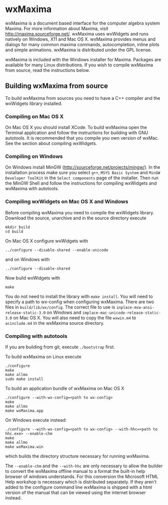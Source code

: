 wxMaxima
========

wxMaxima is a document based interface for the computer algebra system
Maxima.  For more information about Maxima, visit
http://maxima.sourceforge.net/.  wxMaxima uses wxWidgets and runs
natively on Windows, X11 and Mac OS X.  wxMaxima provides menus and
dialogs for many common maxima commands, autocompletion, inline plots
and simple animations. wxMaxima is distributed under the GPL license.

wxMaxima is included with the Windows installer for Maxima. Packages
are available for many Linux distributions. If you wish to compile
wxMaxima from source, read the instructions below.


Building wxMaxima from source
-----------------------------

To build wxMaxima from sources you need to have a C++ compiler and the
wxWidgets library installed.


### Compiling on Mac OS X

On Mac OS X you should install XCode. To build wxMaxima open the
Terminal application and follow the instructions for building with GNU
autotools.  It is recommended that you compile you own version of
wxMac. See the section about compiling wxWidgets.


### Compiling on Windows

On Windows install MinGW (http://sourceforge.net/projects/mingw/). In
the installation process make sure you select `g++`, `MSYS Basic
System` and `MinGW Developer ToolKit` in the `Select components` page
of the installer.  Then run the MinGW Shell and follow the
instructions for compiling wxWidgets and wxMaxima with autotools.


### Compiling wxWidgets on Mac OS X and Windows

Before compiling wxMaxima you need to compile the wxWidgets
library. Download the source, unarchive and in the source directory
execute

    mkdir build
    cd build

On Mac OS X configure wxWidgets with

    ../configure --disable-shared --enable-unicode

and on Windows with

    ../configure --disable-shared

Now build wxWidgets with

    make

You do not need to install the library with `make install`. You will
need to specify a path to wx-config when configuring wxMaxima. There
are two files in `build/lib/wx/config`. The correct file to use is
`inplace-msw-ansi-release-static-3.0` on Windows and
`implace-mac-unicode-release-static-3.0` on Mac OS X. You will also
need to copy the file `wxwin.m4` to `acinclude.m4` in the wxMaxima
source directory.


### Compiling with autotools

If you are building from git, execute `./bootstrap` first.

To build wxMaxima on Linux execute

    ./configure
    make
    make allmo
    sudo make install

To build an application bundle of wxMaxima on Mac OS X

    ./configure --with-wx-config=<path to wx-config>
    make
    make allmo
    make wxMaxima.app

On Windows execute instead:

    ./configure --with-wx-config=<path to wx-config> --with-hhc=<path to hhc.exe> --enable-chm
    make
    make allmo
    make wxMaxima.win

which builds the directory structure necessary for running wxMaxima.

The `--enable-chm` and the `--with-hhc` are only necessary to allow the
builder to convert the wxMaxima offline manual to a format the
built-in help browser of windows understands. For this conversion
the Microsoft HTML Help workshop is necessary which 
is distributed separately. If they aren't added to the configure
command line wxMaxima is shipped with a html version of the manual
that can be viewed using the internet browser instead.
